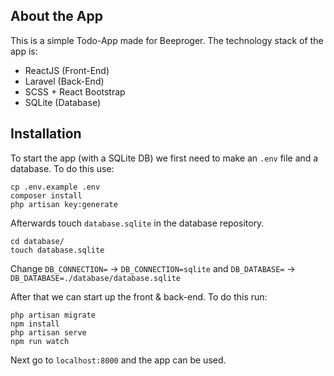 ## About the App

This is a simple Todo-App made for Beeproger. The technology stack of the app is:

- ReactJS (Front-End)
- Laravel (Back-End)
- SCSS +  React Bootstrap
- SQLite (Database)

## Installation
To start the app (with a SQLite DB) we first need to make an `.env` file and a database. To do this use:
```
cp .env.example .env
composer install
php artisan key:generate
```
Afterwards touch `database.sqlite` in the database repository.

```
cd database/
touch database.sqlite
```

Change `DB_CONNECTION=` -> `DB_CONNECTION=sqlite` and `DB_DATABASE=`  -> `DB_DATABASE=./database/database.sqlite`

After that we can start up the front & back-end. To do this run:

```
php artisan migrate
npm install
php artisan serve
npm run watch
```

Next go to `localhost:8000` and the app can be used.

